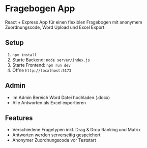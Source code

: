 # Fragebogen App

React + Express App für einen flexiblen Fragebogen mit anonymem Zuordnungscode, Word Upload und Excel Export.

## Setup

1. `npm install`
2. Starte Backend: `node server/index.js`
3. Starte Frontend: `npm run dev`
4. Öffne `http://localhost:5173`

## Admin

- Im Admin Bereich Word Datei hochladen (.docx)
- Alle Antworten als Excel exportieren

## Features

- Verschiedene Fragetypen inkl. Drag & Drop Ranking und Matrix
- Antworten werden serverseitig gespeichert
- Anonymer Zuordnungscode vor Teststart
